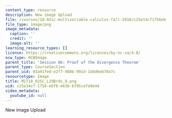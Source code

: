 ```yaml
---
content_type: resource
description: New image Upload
file: /courses/18-02sc-multivariable-calculus-fall-2010/c25e14cf1756ebf0e63bb795cefe9e4d_MIT18_02SC_L29Brds_8.png
file_type: image/png
image_metadata:
  caption: ''
  credit: ''
  image-alt: ''
learning_resource_types: []
license: https://creativecommons.org/licenses/by-nc-sa/4.0/
ocw_type: OCWImage
parent_title: 'Session 86: Proof of the Divergence Theorem'
parent_type: CourseSection
parent_uid: 03a91fed-e2f7-988b-991d-1ddd6eb70a7c
resourcetype: Image
title: MIT18_02SC_L29Brds_8.png
uid: c25e14cf-1756-ebf0-e63b-b795cefe9e4d
video_metadata:
  youtube_id: null
---
```

New image Upload
